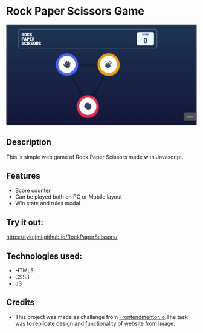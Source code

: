 # Rock Paper Scissors Game

![page-header](imgs/githubImg.png)

## Description 
This is simple web game of Rock Paper Scissors made with Javascript. 

## Features


- Score counter 
- Can be played both on PC or Mobile layout
- Win state and rules modal

## Try it out: 
https://tykejmi.github.io/RockPaperScissors/

## Technologies used:
- HTML5
- CSS3
- JS

## Credits
- This project was made as challange from [Frontendmentor.io](https://www.frontendmentor.io/challenges/rock-paper-scissors-game-pTgwgvgH).The task was to replicate design and functionality of website from image. 
